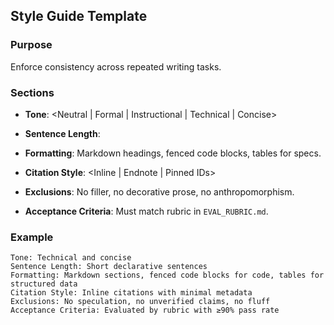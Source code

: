 

## Style Guide Template

### Purpose

Enforce consistency across repeated writing tasks.

### Sections

- **Tone**: <Neutral | Formal | Instructional | Technical | Concise>
    
- **Sentence Length**:
    
- **Formatting**: Markdown headings, fenced code blocks, tables for specs.
    
- **Citation Style**: <Inline | Endnote | Pinned IDs>
    
- **Exclusions**: No filler, no decorative prose, no anthropomorphism.
    
- **Acceptance Criteria**: Must match rubric in `EVAL_RUBRIC.md`.
    

### Example

```
Tone: Technical and concise
Sentence Length: Short declarative sentences
Formatting: Markdown sections, fenced code blocks for code, tables for structured data
Citation Style: Inline citations with minimal metadata
Exclusions: No speculation, no unverified claims, no fluff
Acceptance Criteria: Evaluated by rubric with ≥90% pass rate
```